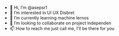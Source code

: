 - 👋 Hi, I’m @asepsr1
- 👀 I’m interested in UI UX Disbret
- 🌱 I’m currently learning machine lernos
- 💞️ I’m looking to collaborate on project independen
- 📫 How to reach me just call me, I'll be there for you

<!---
asepsr1/asepsr1 is a ✨ special ✨ repository because its `README.md` (this file) appears on your GitHub profile.
You can click the Preview link to take a look at your changes.
--->
